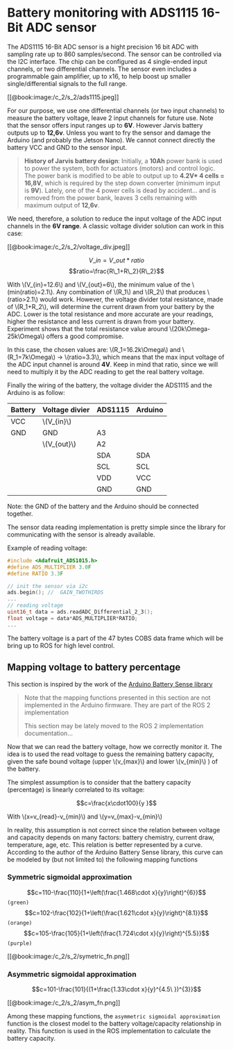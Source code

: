 # Battery monitoring with  ADS1115 16-Bit ADC sensor
The ADS1115 16-Bit ADC sensor is a hight precision 16 bit ADC with sampling rate up to 860 samples/second. The sensor can be controlled via the  I2C interface. The chip can be configured as 4 single-ended input channels, or two differential channels. The sensor even includes a programmable gain amplifier, up to x16, to help boost up smaller single/differential signals to the full range.

[[@book:image:/c_2/s_2/ads1115.jpeg]]

For our purpose, we use one differential channels (or two input channels) to measure the battery voltage, leave 2 input channels for future use.
Note that the sensor offers input ranges up to **6V**. However Jarvis battery outputs up to  **12,6v**. Unless you want to fry the sensor and damage the Arduino (and probably the Jetson Nano). We cannot connect directly the battery VCC and GND to the sensor input.

> **History of Jarvis battery design**:
> Initially, a **10Ah** power bank is used to power the system, both for actuators (motors) and control logic. The power bank is modified to be able to output up to **4.2V\* 4 cells = 16,8V**, which is required by the step down converter (minimum input is **9V**).
> Lately, one of the 4  power cells is dead by accident... and is removed from the power bank, leaves 3 cells remaining with maximum output of **12,6v**.

We need, therefore, a solution  to reduce the input voltage of the ADC input channels in the **6V range**.  A classic voltage divider solution can work in this case:

[[@book:image:/c_2/s_2/voltage_div.jpeg]]

$$V\_{in}=V\_{out}*ratio$$
$$ratio=\frac{R\_1+R\_2}{R\_2}$$

With \\(V\_{in}=12.6\\) and \\(V\_{out}=6\\), the minimum value of the \\(min(ratio)=2.1\\). Any combination of \\(R_1\\) and \\(R_2\\) that produces \\(ratio>2.1\\) would work. However, the voltage divider total resistance, made of \\(R_1+R_2\\), will determine the current drawn from your battery by the ADC. Lower is the total resistance and more accurate are your readings, higher the resistance and less current is drawn from your battery. Experiment shows that the total resistance value around \\(20k\Omega-25k\Omega\\) offers a good compromise.

In this case, the chosen values are: \\(R_1=16.2k\Omega\\) and \\(R_1=7k\Omega\\) -> \\(ratio=3.3\\), which means that the max input voltage of the ADC input channel is around **4V**. Keep in mind that ratio, since we will need to multiply it by the ADC reading to get the real battery voltage.

Finally the wiring of the battery, the voltage divider the ADS1115 and the Arduino is as follow:



| Battery | Voltage divier | ADS1115 | Arduino |
| -------- | -------- | -------- |--------|
| VCC     | \\(V\_{in}\\)  |   |   |
| GND    | GND   |A3 |   |
|  | \\(V\_{out}\\) |A2|  |
|  |  | SDA | SDA |
|  |  | SCL | SCL |
|  |  | VDD | VCC |
|  |  | GND | GND |

Note: the GND of the battery and the Arduino should be connected together.

The sensor data reading implementation is pretty simple since the library for communicating with the sensor is already available.

Example of reading voltage:

```c
#include <Adafruit_ADS1015.h>
#define ADS_MULTIPLIER 3.0F
#define RATIO 3.3F

// init the sensor via i2c
ads.begin(); //  GAIN_TWOTHIRDS
...
// reading voltage
uint16_t data = ads.readADC_Differential_2_3();
float voltage = data*ADS_MULTIPLIER*RATIO;
...
```

The battery voltage is a part of the  47 bytes COBS data frame which will be bring up to ROS for high level control.

## Mapping voltage to battery percentage

This section is inspired by the work of the [Arduino Battery Sense library](https://github.com/rlogiacco/BatterySense)

> Note that the mapping functions presented in this section are not implemented in the Arduino firmware. They are part of the ROS 2 implementation
> 
> This section may be lately moved to the ROS 2 implementation documentation...

Now that we can read the battery voltage, how we correctly monitor it. The idea is to used the read voltage to guess the remaining battery capacity, given the safe bound voltage (upper \\(v\_{max}\\) and lower \\(v\_{min}\\) ) of the battery.

The simplest assumption is to consider that the battery capacity (percentage) is linearly correlated to its voltage:

$$c=\frac{x\cdot100}{y }$$

With \\(x=v\_{read}-v\_{min}\\) and  \\(y=v\_{max}-v\_{min}\\)

In reality, this assumption is not correct since the relation between voltage and capacity depends on many factors: battery chemistry, current draw, temperature, age, etc. This relation is better represented by a curve. According to the author of the Arduino Battery Sense library, this curve can be modeled by (but not limited to)
 the following mapping functions

### Symmetric sigmoidal approximation

$$c=110-\frac{110}{1+\left(\frac{1.468\cdot x}{y}\right)^{6}}$$ `(green)`
$$c=102-\frac{102}{1+\left(\frac{1.621\cdot x}{y}\right)^{8.1}}$$ `(orange)`
$$c=105-\frac{105}{1+\left(\frac{1.724\cdot x}{y}\right)^{5.5}}$$ `(purple)`

[[@book:image:/c_2/s_2/symetric_fn.png]]

### Asymmetric sigmoidal approximation

$$c=101-\frac{101}{(1+\frac{1.33\cdot x}{y}^{4.5\ })^{3}}$$

[[@book:image:/c_2/s_2/asym_fn.png]]

Among these mapping functions, the `asymmetric sigmoidal approximation` function is the  closest model to the battery voltage/capacity relationship in reality.
This function is used in the ROS implementation to calculate the battery capacity.
